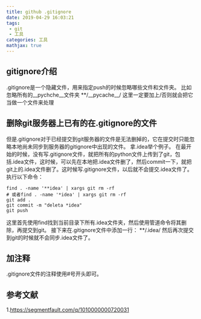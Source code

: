 ```yaml
---
title: github .gitignore
date: 2019-04-29 16:03:21
tags:
 - git
 - 工具
categories: 工具
mathjax: true
---
```



## gitignore介绍
.gitignore是一个隐藏文件，用来指定push的时候忽略哪些文件和文件夹。
比如忽略所有的\_\_pychche\_\_文件夹
\*\*/\_\_pycache\_\_/
这里一定要加上/否则就会把它当做一个文件来处理

## 删除git服务器上已有的在.gitignore的文件
但是.gitignore对于已经提交到git服务器的文件是无法删掉的，它在提交时只能忽略本地尚未同步到服务器的gitignore中出现的文件。
拿.idea举个例子。
在最开始的时候，没有写.gitignore文件，就把所有的python文件上传到了git，包括.idea文件，这时候，可以先在本地把.idea文件删了，然后commit一下，就把git上的.idea文件删了。这时候写.gitignore文件，以后就不会提交.idea文件了。
执行以下命令：
``` shell
find . -name '**idea' | xargs git rm -rf
# 或者find . -name '*idea' | xargs git rm -rf
git add .
git commit -m "deleta *idea"
git push
```
这里首先使用find找到当前目录下所有.idea文件夹，然后使用管道命令将其删除，再提交到git。
接下来在.gitignore文件中添加一行：
\*\*/.idea/
然后再次提交到git的时候就不会同步.idea文件了。

## 加注释
.gitignore文件的注释使用#号开头即可。

## 参考文献
1.https://segmentfault.com/q/1010000000720031

